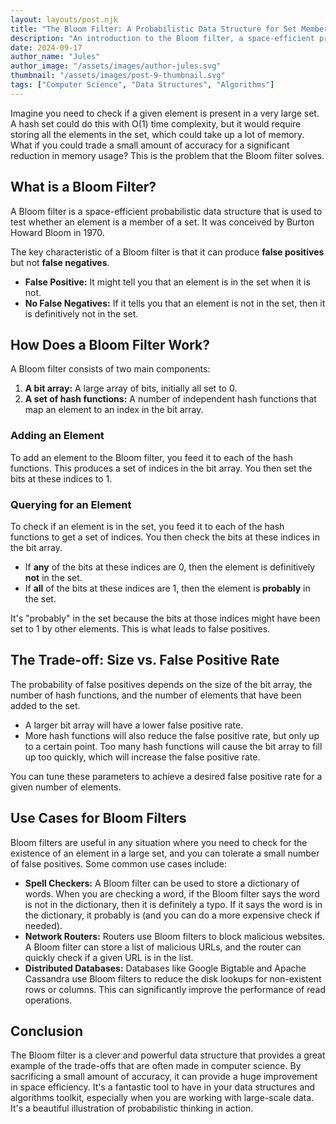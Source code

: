 ```yaml
---
layout: layouts/post.njk
title: "The Bloom Filter: A Probabilistic Data Structure for Set Membership"
description: "An introduction to the Bloom filter, a space-efficient probabilistic data structure that is used to test whether an element is a member of a set."
date: 2024-09-17
author_name: "Jules"
author_image: "/assets/images/author-jules.svg"
thumbnail: "/assets/images/post-9-thumbnail.svg"
tags: ["Computer Science", "Data Structures", "Algorithms"]
---
```


Imagine you need to check if a given element is present in a very large set. A hash set could do this with O(1) time complexity, but it would require storing all the elements in the set, which could take up a lot of memory. What if you could trade a small amount of accuracy for a significant reduction in memory usage? This is the problem that the Bloom filter solves.

## What is a Bloom Filter?

A Bloom filter is a space-efficient probabilistic data structure that is used to test whether an element is a member of a set. It was conceived by Burton Howard Bloom in 1970.

The key characteristic of a Bloom filter is that it can produce **false positives** but not **false negatives**.

*   **False Positive:** It might tell you that an element is in the set when it is not.
*   **No False Negatives:** If it tells you that an element is not in the set, then it is definitively not in the set.

## How Does a Bloom Filter Work?

A Bloom filter consists of two main components:

1.  **A bit array:** A large array of bits, initially all set to 0.
2.  **A set of hash functions:** A number of independent hash functions that map an element to an index in the bit array.

### Adding an Element
To add an element to the Bloom filter, you feed it to each of the hash functions. This produces a set of indices in the bit array. You then set the bits at these indices to 1.

### Querying for an Element
To check if an element is in the set, you feed it to each of the hash functions to get a set of indices. You then check the bits at these indices in the bit array.

*   If **any** of the bits at these indices are 0, then the element is definitively **not** in the set.
*   If **all** of the bits at these indices are 1, then the element is **probably** in the set.

It's "probably" in the set because the bits at those indices might have been set to 1 by other elements. This is what leads to false positives.

## The Trade-off: Size vs. False Positive Rate

The probability of false positives depends on the size of the bit array, the number of hash functions, and the number of elements that have been added to the set.

*   A larger bit array will have a lower false positive rate.
*   More hash functions will also reduce the false positive rate, but only up to a certain point. Too many hash functions will cause the bit array to fill up too quickly, which will increase the false positive rate.

You can tune these parameters to achieve a desired false positive rate for a given number of elements.

## Use Cases for Bloom Filters

Bloom filters are useful in any situation where you need to check for the existence of an element in a large set, and you can tolerate a small number of false positives. Some common use cases include:

*   **Spell Checkers:** A Bloom filter can be used to store a dictionary of words. When you are checking a word, if the Bloom filter says the word is not in the dictionary, then it is definitely a typo. If it says the word is in the dictionary, it probably is (and you can do a more expensive check if needed).
*   **Network Routers:** Routers use Bloom filters to block malicious websites. A Bloom filter can store a list of malicious URLs, and the router can quickly check if a given URL is in the list.
*   **Distributed Databases:** Databases like Google Bigtable and Apache Cassandra use Bloom filters to reduce the disk lookups for non-existent rows or columns. This can significantly improve the performance of read operations.

## Conclusion

The Bloom filter is a clever and powerful data structure that provides a great example of the trade-offs that are often made in computer science. By sacrificing a small amount of accuracy, it can provide a huge improvement in space efficiency. It's a fantastic tool to have in your data structures and algorithms toolkit, especially when you are working with large-scale data. It's a beautiful illustration of probabilistic thinking in action.
